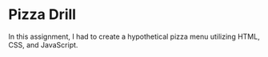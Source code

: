 # Pizza Drill

In this assignment, I had to create a hypothetical pizza menu utilizing HTML, CSS, and JavaScript.
